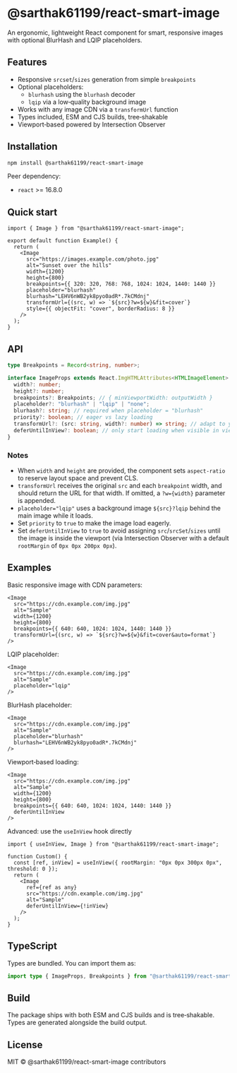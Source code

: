 # @sarthak61199/react-smart-image

An ergonomic, lightweight React component for smart, responsive images with optional BlurHash and LQIP placeholders.

## Features

- Responsive `srcset`/`sizes` generation from simple `breakpoints`
- Optional placeholders:
  - `blurhash` using the `blurhash` decoder
  - `lqip` via a low‑quality background image
- Works with any image CDN via a `transformUrl` function
- Types included, ESM and CJS builds, tree‑shakable
- Viewport‑based powered by Intersection Observer

## Installation

```bash
npm install @sarthak61199/react-smart-image
```

Peer dependency:

- `react` >= 16.8.0

## Quick start

```tsx
import { Image } from "@sarthak61199/react-smart-image";

export default function Example() {
  return (
    <Image
      src="https://images.example.com/photo.jpg"
      alt="Sunset over the hills"
      width={1200}
      height={800}
      breakpoints={{ 320: 320, 768: 768, 1024: 1024, 1440: 1440 }}
      placeholder="blurhash"
      blurhash="LEHV6nWB2yk8pyo0adR*.7kCMdnj"
      transformUrl={(src, w) => `${src}?w=${w}&fit=cover`}
      style={{ objectFit: "cover", borderRadius: 8 }}
    />
  );
}
```

## API

```ts
type Breakpoints = Record<string, number>;

interface ImageProps extends React.ImgHTMLAttributes<HTMLImageElement> {
  width?: number;
  height?: number;
  breakpoints?: Breakpoints; // { minViewportWidth: outputWidth }
  placeholder?: "blurhash" | "lqip" | "none";
  blurhash?: string; // required when placeholder = "blurhash"
  priority?: boolean; // eager vs lazy loading
  transformUrl?: (src: string, width?: number) => string; // adapt to your CDN
  deferUntilInView?: boolean; // only start loading when visible in viewport
}
```

### Notes

- When `width` and `height` are provided, the component sets `aspect-ratio` to reserve layout space and prevent CLS.
- `transformUrl` receives the original `src` and each `breakpoint` width, and should return the URL for that width. If omitted, a `?w={width}` parameter is appended.
- `placeholder="lqip"` uses a background image `${src}?lqip` behind the main image while it loads.
- Set `priority` to `true` to make the image load eagerly.
- Set `deferUntilInView` to `true` to avoid assigning `src`/`srcSet`/`sizes` until the image is inside the viewport (via Intersection Observer with a default `rootMargin` of `0px 0px 200px 0px`).

## Examples

Basic responsive image with CDN parameters:

```tsx
<Image
  src="https://cdn.example.com/img.jpg"
  alt="Sample"
  width={1200}
  height={800}
  breakpoints={{ 640: 640, 1024: 1024, 1440: 1440 }}
  transformUrl={(src, w) => `${src}?w=${w}&fit=cover&auto=format`}
/>
```

LQIP placeholder:

```tsx
<Image
  src="https://cdn.example.com/img.jpg"
  alt="Sample"
  placeholder="lqip"
/>
```

BlurHash placeholder:

```tsx
<Image
  src="https://cdn.example.com/img.jpg"
  alt="Sample"
  placeholder="blurhash"
  blurhash="LEHV6nWB2yk8pyo0adR*.7kCMdnj"
/>
```

Viewport‑based loading:

```tsx
<Image
  src="https://cdn.example.com/img.jpg"
  alt="Sample"
  width={1200}
  height={800}
  breakpoints={{ 640: 640, 1024: 1024, 1440: 1440 }}
  deferUntilInView
/>
```

Advanced: use the `useInView` hook directly

```tsx
import { useInView, Image } from "@sarthak61199/react-smart-image";

function Custom() {
  const [ref, inView] = useInView({ rootMargin: "0px 0px 300px 0px", threshold: 0 });
  return (
    <Image
      ref={ref as any}
      src="https://cdn.example.com/img.jpg"
      alt="Sample"
      deferUntilInView={!inView}
    />
  );
}
```

## TypeScript

Types are bundled. You can import them as:

```ts
import type { ImageProps, Breakpoints } from "@sarthak61199/react-smart-image";
```

## Build

The package ships with both ESM and CJS builds and is tree‑shakable. Types are generated alongside the build output.

## License

MIT © @sarthak61199/react-smart-image contributors


